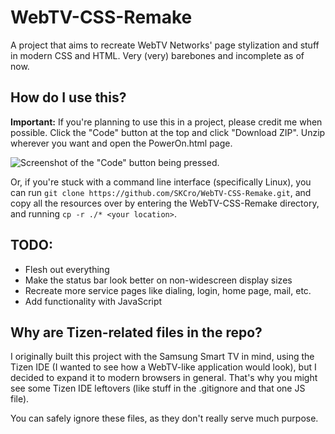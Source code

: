 # WebTV-CSS-Remake
 A project that aims to recreate WebTV Networks' page stylization and stuff in modern CSS and HTML.
 Very (very) barebones and incomplete as of now.

## How do I use this?
 **Important:** If you're planning to use this in a project, please credit me when possible.
 Click the "Code" button at the top and click "Download ZIP". Unzip wherever you want and open the PowerOn.html page.
 
![Screenshot of the "Code" button being pressed.](https://i.imgur.com/ObYTKH3.png)

 Or, if you're stuck with a command line interface (specifically Linux), you can run ``git clone https://github.com/SKCro/WebTV-CSS-Remake.git``, and copy all the resources over by entering the WebTV-CSS-Remake directory, and running ``cp -r ./* <your location>``.

## TODO:
- Flesh out everything
- Make the status bar look better on non-widescreen display sizes
- Recreate more service pages like dialing, login, home page, mail, etc.
- Add functionality with JavaScript

## Why are Tizen-related files in the repo?
 I originally built this project with the Samsung Smart TV in mind, using the Tizen IDE (I wanted to see how a WebTV-like application would look), but I decided to expand it to modern browsers in general. That's why you might see some Tizen IDE leftovers (like stuff in the .gitignore and that one JS file).
 
 You can safely ignore these files, as they don't really serve much purpose.
